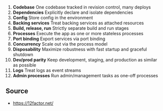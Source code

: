 1. **Codebase** One codebase tracked in revision control, many deploys
2. **Dependencies** Explicitly declare and isolate dependencies
3. **Config** Store config in the environment
4. **Backing services** Treat backing services as attached resources
5. **Build, release, run** Strictly separate build and run stages
6. **Processes** Execute the app as one or more stateless processes
7. **Port binding** Export services via port binding
8. **Concurrency** Scale out via the process model
9. **Disposability** Maximize robustness with fast startup and graceful shutdown
10. **Dev/prod parity** Keep development, staging, and production as similar as possible
11. **Logs** Treat logs as event streams
12. **Admin processes** Run admin/management tasks as one-off processes

## Source

- https://12factor.net/